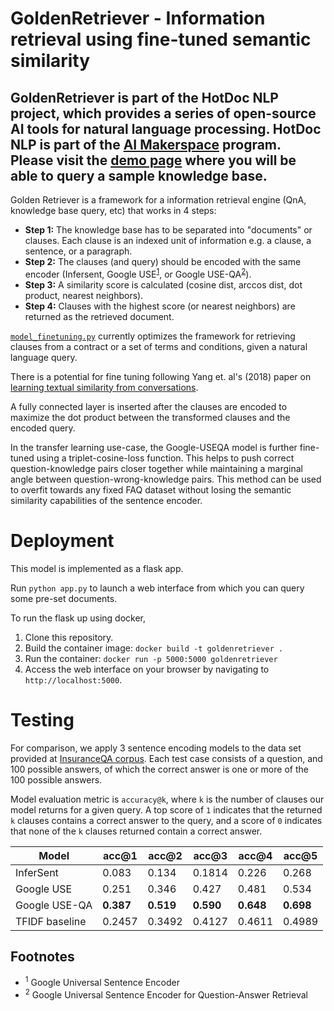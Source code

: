 # GoldenRetriever - Information retrieval using fine-tuned semantic similarity

## GoldenRetriever is part of the HotDoc NLP project, which provides a series of open-source AI tools for natural language processing. HotDoc NLP is part of the [AI Makerspace](https://makerspace.aisingapore.org/) program. Please visit the [demo page](https://goldenretriever.azurewebsites.net/) where you will be able to query a sample knowledge base. 

Golden Retriever is a framework for a information retrieval engine
(QnA, knowledge base query, etc) that works in 4 steps:

- **Step 1:**
The knowledge base has to be separated into "documents" or clauses.
Each clause is an indexed unit of information
e.g. a clause, a sentence, or a paragraph.
- **Step 2:**
The clauses (and query) should be encoded with the same encoder
(Infersent,
Google USE<sup><a href="#1">1</a></sup>, or
Google USE-QA<sup><a href="#2">2</a></sup>).
- **Step 3:**
A similarity score is calculated
(cosine dist, arccos dist, dot product, nearest neighbors).
- **Step 4:**
Clauses with the highest score (or nearest neighbors)
are returned as the retrieved document.


[``model_finetuning.py``](model_finetuning.py) currently optimizes
the framework for retrieving clauses from a
contract or a set of terms and conditions,
given a natural language query.

There is a potential for fine tuning following Yang et. al's (2018) paper on
[learning textual similarity from conversations](https://arxiv.org/abs/1804.07754).

A fully connected layer is
inserted after the clauses are encoded to maximize the dot product between the
transformed clauses and the encoded query.  

In the transfer learning use-case, the Google-USEQA model is further fine-tuned
using a triplet-cosine-loss function. This helps to push correct
question-knowledge pairs closer together while maintaining a marginal angle
between question-wrong-knowledge pairs. This method can be used to overfit
towards any fixed FAQ dataset without losing the semantic similarity
capabilities of the sentence encoder.

# Deployment

This model is implemented as a flask app.

Run `python app.py` to launch a web interface
from which you can query some pre-set documents.

To run the flask up using docker,

1. Clone this repository.
2. Build the container image: `docker build -t goldenretriever .`  
3. Run the container: `docker run -p 5000:5000 goldenretriever`  
4. Access the web interface on your browser by navigating to `http://localhost:5000`.

# Testing

For comparison, we apply 3 sentence encoding models to
the data set provided at
[InsuranceQA corpus](https://github.com/shuzi/insuranceQA).
Each test case consists of a question, and 100 possible answers,
of which the correct answer is one or more of the 100 possible answers.

Model evaluation metric is `accuracy@k`,
where `k` is the number of clauses our model
returns for a given query.
A top score of `1` indicates that
the returned `k` clauses contains
a correct answer to the query,
and a score of `0` indicates that
none of the `k` clauses returned
contain a correct answer.
  
|Model|acc@1|acc@2|acc@3|acc@4|acc@5|
|---|---|---|---|---|---|
|InferSent|0.083|0.134|0.1814|0.226|0.268|
|Google USE|0.251|0.346|0.427|0.481|0.534|
|Google USE-QA|**0.387**|**0.519**|**0.590**|**0.648**|**0.698**|
|TFIDF baseline|0.2457|0.3492|0.4127|0.4611|0.4989|

## Footnotes

- <sup><a name="1">1</a></sup> Google Universal Sentence Encoder
- <sup><a name="2">2</a></sup> Google Universal Sentence Encoder for Question-Answer Retrieval
